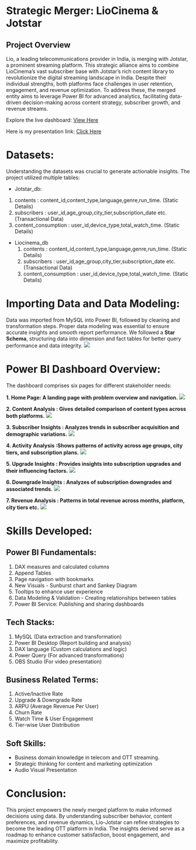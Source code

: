 # Strategic Merger: LioCinema & Jotstar
## Project Overview
Lio, a leading telecommunications provider in India, is merging with Jotstar, a prominent streaming platform. This strategic alliance aims to combine LioCinema’s vast subscriber base with Jotstar’s rich content library to revolutionize the digital streaming landscape in India.
Despite their individual strengths, both platforms face challenges in user retention, engagement, and revenue optimization. To address these, the merged entity aims to leverage Power BI for advanced analytics, facilitating data-driven decision-making across content strategy, subscriber growth, and revenue streams.

Explore the live dashboard: [View Here](https://app.powerbi.com/view?r=eyJrIjoiZWYzODg1NTctODUwYi00ZmYwLWFjNjItNDEwNTgzNjgzMGQ3IiwidCI6ImM2ZTU0OWIzLTVmNDUtNDAzMi1hYWU5LWQ0MjQ0ZGM1YjJjNCJ9)

Here is my presentation link: [Click Here](https://youtu.be/OLOsulZdI2g)

# Datasets:
Understanding the datasets was crucial to generate actionable insights. The project utilized multiple tables:

* Jotstar_db: 
 1. contents : content_id,content_type,language,genre,run_time. (Static Details)
 2. subscribers : user_id,age_group,city_tier,subscription_date etc.(Transactional Data)
 3. content_consumption : user_id,device_type,total_watch_time. (Static Details)
* Liocinema_db
  1. contents : content_id,content_type,language,genre,run_time. (Static Details)
  2. subscribers : user_id,age_group,city_tier,subscription_date etc. (Transactional Data)
  3. content_consumption : user_id,device_type,total_watch_time. (Static Details)

# Importing Data and Data Modeling:
Data was imported from MySQL into Power BI, followed by cleaning and transformation steps. Proper data modeling was essential to ensure accurate insights and smooth report performance.
We followed a **Star Schema**, structuring data into dimension and fact tables for better query performance and data integrity.
![](https://github.com/Mayukh1995/Strategic-OTT-Merger/blob/main/Data%20model%20OTT.PNG)

# Power BI Dashboard Overview:
The dashboard comprises six pages for different stakeholder needs:

**1. Home Page: A landing page with problem overview and navigation.**
 ![](https://github.com/Mayukh1995/Strategic-OTT-Merger/blob/main/Landing%20page%20OTT.PNG)

**2. Content Analysis : Gives detailed comparison of content types across both platforms.**
 ![](https://github.com/Mayukh1995/Strategic-OTT-Merger/blob/main/Content%20Analysis.PNG)

**3. Subscriber Insights : Analyzes trends in subscriber acquisition and demographic variations.**
![](https://github.com/Mayukh1995/Strategic-OTT-Merger/blob/main/Subscriber%20Insights.PNG)

**4. Activity Analysis :Shows patterns of activity across age groups, city tiers, and subscription plans.**
![](https://github.com/Mayukh1995/Strategic-OTT-Merger/blob/main/Activity%20Analysis.PNG)

**5. Upgrade Insights : Provides insights into subscription upgrades and their influencing factors.**
![](https://github.com/Mayukh1995/Strategic-OTT-Merger/blob/main/Upgrade%20Insights.PNG)

**6. Downgrade Insights : Analyzes of subscription downgrades and associated trends.**
![](https://github.com/Mayukh1995/Strategic-OTT-Merger/blob/main/Downgrade%20Insights.PNG)

**7. Revenue Analysis : Patterns in total revenue  across months, platform, city tiers etc.**
![](https://github.com/Mayukh1995/Strategic-OTT-Merger/blob/main/Revenue%20Analysis.PNG)

# Skills Developed:
## Power BI Fundamentals:

1. DAX measures and calculated columns
2. Append Tables
3. Page navigation with bookmarks
4. New Visuals - Sunburst chart and Sankey Diagram
5. Tooltips to enhance user experience
6. Data Modeling & Validation - Creating relationships between tables
7. Power BI Service: Publishing and sharing dashboards

## Tech Stacks:

1. MySQL (Data extraction and transformation)
2. Power BI Desktop (Report building and analysis)
3. DAX language (Custom calculations and logic)
4. Power Query (For advanced transformations)
5. OBS Studio (For video presentation)

##  Business Related Terms:

1. Active/Inactive Rate
2. Upgrade & Downgrade Rate
3. ARPU (Average Revenue Per User)
4. Churn Rate
5. Watch Time & User Engagement
6. Tier-wise User Distribution

## Soft Skills:

* Business domain knowledge in telecom and OTT streaming.
* Strategic thinking for content and marketing optimization
* Audio Visual Presentation

 # Conclusion:

This project empowers the newly merged platform to make informed decisions using data. By understanding subscriber behavior, content preferences, and revenue dynamics, Lio-Jotstar can refine strategies to become the leading OTT platform in India. The insights derived serve as a roadmap to enhance customer satisfaction, boost engagement, and maximize profitability.













